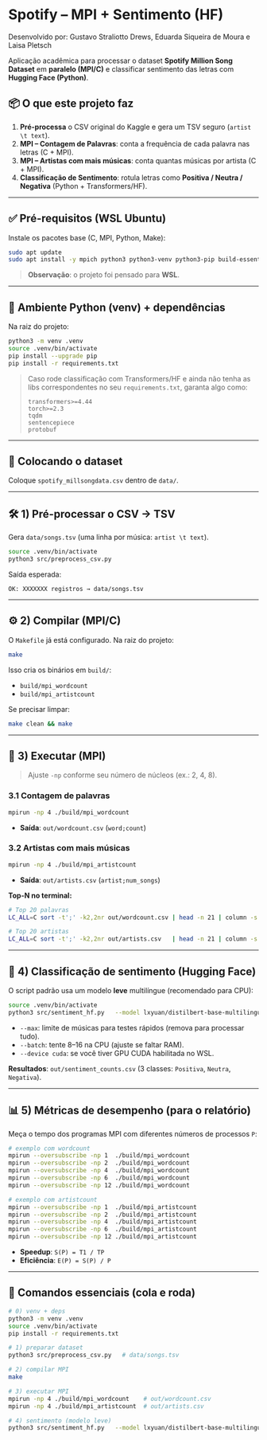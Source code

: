 # Spotify – MPI + Sentimento (HF)

Desenvolvido por: Gustavo Straliotto Drews, Eduarda Siqueira de Moura e Laisa Pletsch

Aplicação acadêmica para processar o dataset **Spotify Million Song Dataset** em **paralelo (MPI/C)** e classificar sentimento das letras com **Hugging Face (Python)**.

## 📦 O que este projeto faz

1. **Pré-processa** o CSV original do Kaggle e gera um TSV seguro (`artist \t text`).
2. **MPI – Contagem de Palavras**: conta a frequência de cada palavra nas letras (C + MPI).
3. **MPI – Artistas com mais músicas**: conta quantas músicas por artista (C + MPI).
4. **Classificação de Sentimento**: rotula letras como **Positiva / Neutra / Negativa** (Python + Transformers/HF).

---

## ✅ Pré-requisitos (WSL Ubuntu)

Instale os pacotes base (C, MPI, Python, Make):

```bash
sudo apt update
sudo apt install -y mpich python3 python3-venv python3-pip build-essential make
```

> **Observação**: o projeto foi pensado para **WSL**.

---

## 🐍 Ambiente Python (venv) + dependências

Na raiz do projeto:

```bash
python3 -m venv .venv
source .venv/bin/activate
pip install --upgrade pip
pip install -r requirements.txt
```

> Caso rode classificação com Transformers/HF e ainda não tenha as libs correspondentes no seu `requirements.txt`, garanta algo como:
> ```
> transformers>=4.44
> torch>=2.3
> tqdm
> sentencepiece
> protobuf
> ```

---

## 🎵 Colocando o dataset

Coloque `spotify_millsongdata.csv` dentro de `data/`.

---

## 🛠️ 1) Pré-processar o CSV → TSV

Gera `data/songs.tsv` (uma linha por música: `artist \t text`).

```bash
source .venv/bin/activate
python3 src/preprocess_csv.py
```

Saída esperada:

```
OK: XXXXXXX registros → data/songs.tsv
```

---

## ⚙️ 2) Compilar (MPI/C)

O `Makefile` já está configurado. Na raiz do projeto:

```bash
make
```

Isso cria os binários em `build/`:
- `build/mpi_wordcount`
- `build/mpi_artistcount`

Se precisar limpar:

```bash
make clean && make
```

---

## 🚀 3) Executar (MPI)

> Ajuste `-np` conforme seu número de núcleos (ex.: 2, 4, 8).

### 3.1 Contagem de palavras
```bash
mpirun -np 4 ./build/mpi_wordcount
```
- **Saída**: `out/wordcount.csv` (`word;count`)

### 3.2 Artistas com mais músicas
```bash
mpirun -np 4 ./build/mpi_artistcount
```
- **Saída**: `out/artists.csv` (`artist;num_songs`)

**Top-N no terminal:**
```bash
# Top 20 palavras
LC_ALL=C sort -t';' -k2,2nr out/wordcount.csv | head -n 21 | column -s';' -t

# Top 20 artistas
LC_ALL=C sort -t';' -k2,2nr out/artists.csv   | head -n 21 | column -s';' -t
```

---

## 🧠 4) Classificação de sentimento (Hugging Face)

O script padrão usa um modelo **leve** multilíngue (recomendado para CPU):

```bash
source .venv/bin/activate
python3 src/sentiment_hf.py   --model lxyuan/distilbert-base-multilingual-cased-sentiments-student   --max 200 --batch 8 --device cpu   --out out/sentiment_counts.csv
```

- `--max`: limite de músicas para testes rápidos (remova para processar tudo).
- `--batch`: tente 8–16 na CPU (ajuste se faltar RAM).
- `--device cuda`: se você tiver GPU CUDA habilitada no WSL.

**Resultados**: `out/sentiment_counts.csv` (3 classes: `Positiva`, `Neutra`, `Negativa`).

---

## 📊 5) Métricas de desempenho (para o relatório)

Meça o tempo dos programas MPI com diferentes números de processos `P`:

```bash
# exemplo com wordcount
mpirun --oversubscribe -np 1  ./build/mpi_wordcount
mpirun --oversubscribe -np 2  ./build/mpi_wordcount
mpirun --oversubscribe -np 4  ./build/mpi_wordcount
mpirun --oversubscribe -np 6  ./build/mpi_wordcount
mpirun --oversubscribe -np 12 ./build/mpi_wordcount

# exemplo com artistcount
mpirun --oversubscribe -np 1  ./build/mpi_artistcount
mpirun --oversubscribe -np 2  ./build/mpi_artistcount
mpirun --oversubscribe -np 4  ./build/mpi_artistcount
mpirun --oversubscribe -np 6  ./build/mpi_artistcount
mpirun --oversubscribe -np 12 ./build/mpi_artistcount

```

- **Speedup**: `S(P) = T1 / TP`
- **Eficiência**: `E(P) = S(P) / P`

---

## 🔁 Comandos essenciais (cola e roda)

```bash
# 0) venv + deps
python3 -m venv .venv
source .venv/bin/activate
pip install -r requirements.txt

# 1) preparar dataset
python3 src/preprocess_csv.py   # data/songs.tsv

# 2) compilar MPI
make

# 3) executar MPI
mpirun -np 4 ./build/mpi_wordcount    # out/wordcount.csv
mpirun -np 4 ./build/mpi_artistcount  # out/artists.csv

# 4) sentimento (modelo leve)
python3 src/sentiment_hf.py   --model lxyuan/distilbert-base-multilingual-cased-sentiments-student   --max 200 --batch 8 --device cpu   --out out/sentiment_counts.csv
```

